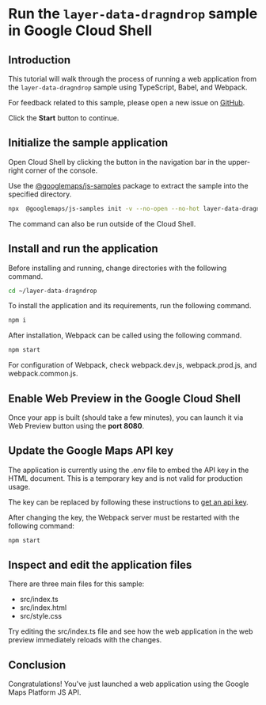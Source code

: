 # Run the `layer-data-dragndrop` sample in Google Cloud Shell

<walkthrough-tutorial-duration duration="10"/>

## Introduction

This tutorial will walk through the process of running a web application from
the `layer-data-dragndrop` sample using TypeScript, Babel, and Webpack.

For feedback related to this sample, please open a new issue on
[GitHub](https://github.com/googlemaps/js-samples/issues).

Click the **Start** button to continue.

## Initialize the sample application

Open Cloud Shell by clicking the
<walkthrough-cloud-shell-icon></walkthrough-cloud-shell-icon> button in the
navigation bar in the upper-right corner of the console.

Use the [@googlemaps/js-samples](https://www.npmjs.com/package/@googlemaps/js-samples) package to
extract the sample into the specified directory.

```bash
npx  @googlemaps/js-samples init -v --no-open --no-hot layer-data-dragndrop ~/layer-data-dragndrop
```

The command can also be run outside of the Cloud Shell.

## Install and run the application

Before installing and running, change directories with the following command.

```bash
cd ~/layer-data-dragndrop
```

To install the application and its requirements, run the following command.

```bash
npm i
```

After installation, Webpack can be called using the following command.

```bash
npm start
```

For configuration of Webpack, check
<walkthrough-editor-open-file filePath="layer-data-dragndrop/webpack.dev.js">webpack.dev.js</walkthrough-editor-open-file>,
<walkthrough-editor-open-file filePath="layer-data-dragndrop/webpack.prod.js">webpack.prod.js</walkthrough-editor-open-file>,
and
<walkthrough-editor-open-file filePath="layer-data-dragndrop/webpack.common.js">webpack.common.js</walkthrough-editor-open-file>.

## Enable Web Preview in the Google Cloud Shell

Once your app is built (should take a few minutes), you can launch it via
<walkthrough-spotlight-pointer target="cloudshell" spotlightId="devshell-web-preview-button">Web
Preview button</walkthrough-spotlight-pointer> using the **port 8080**.

## Update the Google Maps API key

The application is currently using the
<walkthrough-editor-open-file filePath="layer-data-dragndrop/.env">.env</walkthrough-editor-open-file>
file to embed the API key in the HTML document. This is a temporary key and is
not valid for production usage.

The key can be replaced by following these instructions to
[get an api key](https://developers.google.com/maps/documentation/javascript/get-api-key).

After changing the key, the Webpack server must be restarted with the following
command:

```bash
npm start
```

## Inspect and edit the application files

There are three main files for this sample:

*   <walkthrough-editor-open-file filePath="layer-data-dragndrop/src/index.ts">src/index.ts</walkthrough-editor-open-file>
*   <walkthrough-editor-open-file filePath="layer-data-dragndrop/src/index.html">src/index.html</walkthrough-editor-open-file>
*   <walkthrough-editor-open-file filePath="layer-data-dragndrop/src/style.css">src/style.css</walkthrough-editor-open-file>

Try editing the <walkthrough-editor-open-file filePath="layer-data-dragndrop/src/index.ts">src/index.ts</walkthrough-editor-open-file> file and see how the web application in the web preview immediately reloads with the changes.

## Conclusion

<walkthrough-conclusion-trophy></walkthrough-conclusion-trophy>

Congratulations! You've just launched a web application using the Google Maps
Platform JS API.
